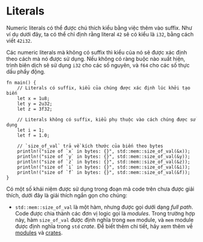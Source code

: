 # Literals

Numeric literals có thể được chú thích kiểu bằng việc thêm vào suffix. Như ví dụ dưới đây,
ta có thể chỉ định rằng literal `42` sẽ có kiểu là `i32`, bằng cách viết `42i32`.

Các numeric literals mà không có suffix thì kiểu của nó sẽ được xác định theo cách mà nó 
được sử dụng. Nếu không có ràng buộc nào xuất hiện, trình biên dịch sẽ sử dụng `i32` cho các 
số nguyên, và `f64` cho các số thực dấu phẩy động.

```rust,editable
fn main() {
    // Literals có suffix, kiểu của chúng được xác định lúc khởi tạo biến
    let x = 1u8;
    let y = 2u32;
    let z = 3f32;

    // Literals không có suffix, kiểu phụ thuộc vào cách chúng được sử dụng
    let i = 1;
    let f = 1.0;

    // `size_of_val` trả về kích thước của biến theo bytes
    println!("size of `x` in bytes: {}", std::mem::size_of_val(&x));
    println!("size of `y` in bytes: {}", std::mem::size_of_val(&y));
    println!("size of `z` in bytes: {}", std::mem::size_of_val(&z));
    println!("size of `i` in bytes: {}", std::mem::size_of_val(&i));
    println!("size of `f` in bytes: {}", std::mem::size_of_val(&f));
}
```

Có một số khái niệm được sử dụng trong đoạn mã code trên chưa được giải thích,
dưới đây là giải thích ngắn gọn cho chúng:

* `std::mem::size_of_val` là một hàm, nhưng được gọi dưới dạng *full path*. Code
  được chia thành các đơn vị logic gọi là *modules*. Trong trường hợp này, hàm
  `size_of_val` được định nghĩa trong `mem` module, và `mem` module
  được định nghĩa trong `std` *crate*. Để biết thêm chi tiết, hãy xem thêm về
  [modules][mod] và [crates][crate].

[mod]: ../mod.md
[crate]: ../crates.md

